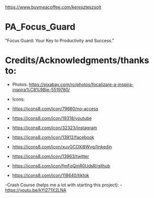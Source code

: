 https://www.buymeacoffee.com/kereszteszsolt

# PA_Focus_Guard
"Focus Guard: Your Key to Productivity and Success."

# Credits/Acknowledgments/thanks to:

- Photos:
  https://pixabay.com/ro/photos/focalizare-a-inspira-inspira%C8%9Bie-5519780/

- Icons:
- https://icons8.com/icon/79660/no-access
- https://icons8.com/icon/19318/youtube
- https://icons8.com/icon/32323/instagram
- https://icons8.com/icon/13912/facebook
- https://icons8.com/icon/xuvGCOXi8Wyg/linkedin
- https://icons8.com/icon/13963/twitter
- https://icons8.com/icon/fmFqQmR0UdsR/github
- https://icons8.com/icon/118640/tiktok

-Crash Course (helps me a lot with starting this project): 
-https://youtu.be/kYl271X2LNA
